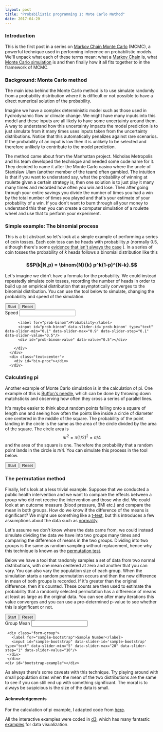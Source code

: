 ```yaml
---
layout: post
title: "Probabilistic programming 1: Mote Carlo Method"
date: 2017-04-20
---
```


### Introduction

This is the first post in a series on [Markov Chain Monte Carlo](https://en.wikipedia.org/wiki/Markov_chain_Monte_Carlo) (MCMC), a powerful technique used in performing inference on probabilistic models. We'll unpack
what each of these terms mean: what a [Markov Chain](https://en.wikipedia.org/wiki/Markov_chain)
 is, what [Monte Carlo simulation](https://en.wikipedia.org/wiki/Monte_Carlo_algorithm)
is and then finally how it all fits together to in the framework of MCMC.

### Background: Monte Carlo method

The main idea behind the Monte Carlo method is to use simulate randomly from a
probability distribution where it is difficult or not possible to have a direct
numerical solution of the probability.

Imagine we have a complex deterministic model such as those used in hydrodynamic
flow or climate change. We might have many inputs into this model and these inputs
are all likely to have some uncertainty around them. A way to understand how this
uncertainty impacts the model prediction is to just simulate from it many times
uses inputs taken from the uncertainty distributions. Notice that this automatically
penalizes against rare scenarios. If the probability of an input is low then it is
unlikely to be selected and therefore unlikely to contribute to the model prediction.

The method came about from the Manhattan project. Nicholas Metropolis and his
team developed the technique and needed some code name for it. They decided to
name it after the Monte Carlo casino where the uncle of Stanislaw Ulam
(another member of the team) often gambled. The intuition is that if you want to
understand say, what the probability of winning at roulette given a certain
strategy is, then one solution is to just play it many many times and recorded
how often you win and lose. Then after going through your entire savings you
divide the number of times you had a win by the total number of times you
played and that's your estimate of your probability of a win. If you don't want
to burn through all your money to understand this then you can create a computer
simulation of a roulette wheel and use that to perform your experiment.

### Simple example: The binomial process

This is a bit abstract so let's look at a simple example of performing a series
of coin tosses. Each coin toss can be heads with probability $p$ (normally
  0.5, although there's some [evidence that isn't always the case](http://statweb.stanford.edu/~susan/papers/headswithJ.pdf) ).
In a series of coin tosses the probability of $k$ heads follows a binomial distribution
like this

### $$P(k|N,p) = \binom{N}{k} p^k(1-p)^{N-k}.$$

Let's imagine we didn't have a formula for the probability. We could instead
repeatedly simulate coin tosses, recording the number of heads in order to build
up an empirical distribution that asymptotically converges to the binomial
distribution. You can use the tool below to simulate, changing the probability and speed
of the simulation.

<div class="row">
   <div class="col-md-8 col-md-offset-2 col-xs-10 col-xs-offset-1">
      <div class="text-center">
        <div class="btn-group">
          <button id="start-binom" type="button" class="btn btn-default btn-lg"><span class="glyphicon glyphicon-play" aria-hidden="true"></span>Start</button>
          <button id="reset-binom" type="button" class="btn btn-primary btn-lg"><span class="glyphicon glyphicon-step-backward" aria-hidden="true"></span>Reset</button>
        </div>
        <div class="form-group">
          <label for="speed-binom">Speed</label>
          <input id="speed-binom" data-slider-id='speed-binom' type="text" data-slider-min="0.1" data-slider-max="1" data-slider-step="0.1" data-slider-value="0.5" data-tooltip="hide"/>
          <div id="speed-binom-value" data-value="0.5"></div>

          <label for="prob-binom">Probability</label>
          <input id="prob-binom" data-slider-id='prob-binom' type="text" data-slider-min="0.1" data-slider-max="0.9" data-slider-step="0.1" data-slider-value="0.5"/>
          <div id="prob-binom-value" data-value="0.5"></div>

        </div>
      </div>
      <div class="text=center">
        <div id="bin-proc"></div>
      </div>
   </div>
</div>



### Calculating pi

Another example of Monte Carlo simulation is in the calculation of pi. One example
of this is [Buffon's needle](https://en.wikipedia.org/wiki/Buffon%27s_needle), which can be done
by throwing down matchsticks and observing how often they cross a series of parallel lines.

 It's maybe easier to think about random points falling onto a square of length
 one and seeing how often the points like inside a circle of diameter one centered
 in the middle of the square. The probability of the point landing in the circle is the
 same as the area of the circle divided by the area of the square. The circle area
 is
 $$\pi r^2 = \pi (1/2)^2 = \pi/4$$
 and the area of the square is one. Therefore the probability that a random point
 lands in the circle is $\pi/4$. You can simulate this process in the tool below.

<div class="row">
   <div class="col-md-8 col-md-offset-2 col-xs-10 col-xs-offset-1">
   <div class="text-center">
     <div class="btn-group">
       <button id="start-pi" type="button" class="btn btn-default btn-lg"><span class="glyphicon glyphicon-play" aria-hidden="true"></span>Start</button>
       <button id="reset-pi" type="button" class="btn btn-primary btn-lg"><span class="glyphicon glyphicon-step-backward" aria-hidden="true"></span>Reset</button>
     </div>
   </div>
    <div id="pimc"></div>
    </div>
</div>

### The permutation method

Finally, let's look at a less trivial example. Suppose that we conducted a
public health intervention and we want to compare the effects between a group
who did not receive the intervention and those who did. We could look at an outcome
measure (blood pressure, BMI etc.) and compare the mean in both groups. How do
we know if the difference of the means is significant? We might use something
like a [t-test](https://en.wikipedia.org/wiki/Student%27s_t-test), but this
introduces a few assumptions about the data such as [normality](https://en.wikipedia.org/wiki/Normality_test).

Let's assume we don't know where the data came from, we could instead simulate
dividing the data we have into two groups many times and comparing the difference
of means in the two groups. Dividing into two groups is the same as random sampling
without replacement, hence why this technique is known as the [permutation test](https://en.wikipedia.org/wiki/Resampling_(statistics)#Permutation_tests).

Below we have a tool that randomly samples a set of data from two normal distributions, with
one mean centered at zero and another that you can vary. You can also vary the population size
of each group. When the simulation starts a random permutation occurs and then the new difference
in mean of both groups is recorded. If it's greater than the original difference, then it's counted.
These counts are then used to estimate the probability that a randomly selected permutation has a difference
of means at least as large as the original data. You can see after many iterations this value converges and
you can use a pre-determined p-value to see whether this is significant or not.

<div class="row" id="lattice-epidemic-tool">
   <div class="col-md-8 col-md-offset-2 col-xs-10 col-xs-offset-1">
   <div class="text-center">
      <div class="btn-group">
        <button id="start-bootstrap" type="button" class="btn btn-default btn-lg"><span class="glyphicon glyphicon-play" aria-hidden="true"></span>Start</button>
        <button id="reset-bootstrap" type="button" class="btn btn-primary btn-lg"><span class="glyphicon glyphicon-step-backward" aria-hidden="true"></span>Reset</button>
      </div>
      <div class="form-group">
       <label for="mean-bootstrap">Group Mean</label>
       <input id="mean-bootstrap" data-slider-id='mean-bootstrap' type="text" data-slider-min="0.0" data-slider-max="5" data-slider-step="0.1" data-slider-value="0.5" data-tooltip="hide"/>
     </div>

     <div class="form-group">
       <label for="sample-bootstrap">Sample Number</label>
       <input id="sample-bootstrap" data-slider-id='sample-bootstrap' type="text" data-slider-min="5" data-slider-max="20" data-slider-step="1" data-slider-value="10"/>
     </div>
     </div>
    <div id="bootstrap-example"></div>
   </div>
</div>

As always there's some caveats with this technique. Try playing around with small population sizes when the mean of the
two distributions are the same to see if you can still end up with something significant. The moral is to always be suspicious
is the size of the data is small.

#### Acknowledgements

For the calculation of pi example, I adapted code from [here](https://bl.ocks.org/bricedev/33de9b3c78b442938d52).

All the interactive examples were coded in [d3](https://d3js.org), which has many fantastic [examples](https://bl.ocks.org) for
data visualization.
<!-- jQuery -->
<script src="{{ site.url }}/js/jquery.min.js"></script>

<!-- Plugin JavaScript -->
<script src="https://cdnjs.cloudflare.com/ajax/libs/jquery-easing/1.3/jquery.easing.min.js"></script>


<!-- Bootstrap -->
<script src="{{ site.url }}/js/bootstrap-slider.js"></script>

<!-- D3 js -->
<script src="https://d3js.org/d3.v3.js"></script>

<!-- main js -->
<script src="{{ site.url }}/js/mcmc.js"></script>
